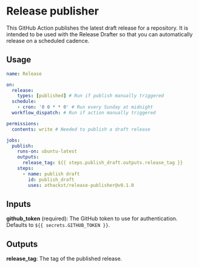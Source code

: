 # Release publisher

This GitHub Action publishes the latest draft release for a repository. It is intended to be used with the Release Drafter so that you can automatically release on a scheduled cadence.

## Usage

```yaml
name: Release

on:
  release:
    types: [published] # Run if publish manually triggered
  schedule:
    - cron: '0 0 * * 0' # Run every Sunday at midnight
  workflow_dispatch: # Run if action manually triggered

permissions:
  contents: write # Needed to publish a draft release

jobs:
  publish:
    runs-on: ubuntu-latest
    outputs:
      release_tag: ${{ steps.publish_draft.outputs.release_tag }}
    steps:
      - name: publish draft
        id: publish_draft
        uses: athackst/release-publisher@v0.1.0
```


## Inputs

**github_token** (required): The GitHub token to use for authentication. Defaults to `${{ secrets.GITHUB_TOKEN }}`.

## Outputs

**release_tag**: The tag of the published release.
